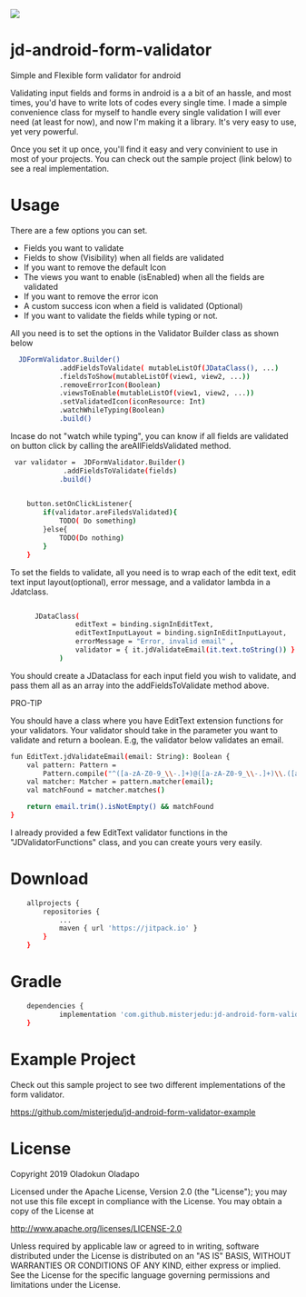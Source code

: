 [![](https://jitpack.io/v/misterjedu/jd-android-form-validator.svg)](https://jitpack.io/#misterjedu/jd-android-form-validator)

# jd-android-form-validator
Simple and Flexible form validator for android

Validating input fields and forms in android is a a bit of an hassle, and most times, you'd have to write lots of codes every single time. I made a simple convenience class
for myself to handle every single validation I will ever need (at least for now), and now I'm making it a library. It's very easy to use, yet very powerful.

Once you set it up once, you'll find it easy and very convinient to use in most of your projects. You can check out the sample project (link below) to see a real implementation. 

# Usage

There are a few options you can set. 

- Fields you want to validate
- Fields to show (Visibility) when all fields are validated
- If you want to remove the default Icon
- The views you want to enable (isEnabled) when all the fields are validated
- If you want to remove the error icon
- A custom success icon when a field is validated (Optional)
- If you want to validate the fields while typing or not.

All you need is to set the options in the Validator Builder class as shown below

```sh
  JDFormValidator.Builder()
            .addFieldsToValidate( mutableListOf(JDataClass(), ...)
            .fieldsToShow(mutableListOf(view1, view2, ...))
            .removeErrorIcon(Boolean)
            .viewsToEnable(mutableListOf(view1, view2, ...))
            .setValidatedIcon(iconResource: Int)
            .watchWhileTyping(Boolean)
            .build()
```

Incase do not "watch while typing", you can know if all fields are validated on button click by calling the areAllFieldsValidated method.

```sh
 var validator =  JDFormValidator.Builder()
             .addFieldsToValidate(fields)
            .build()

	
	button.setOnClickListener{
		if(validator.areFiledsValidated){
			TODO( Do something)
		}else{
			TODO(Do nothing)
		}
	}
```



To set the fields to validate, all you need is to wrap each of the edit text, edit text input layout(optional), error message, and a validator lambda in a Jdatclass. 

```sh

      JDataClass(
                editText = binding.signInEditText,
                editTextInputLayout = binding.signInEditInputLayout,
                errorMessage = "Error, invalid email" ,
                validator = { it.jdValidateEmail(it.text.toString()) }
            )
```

You should create a JDataclass for each input field you wish to validate, and pass them all  as an array into the addFieldsToValidate method above.

PRO-TIP

You should have a class where you have EditText extension functions for your validators. Your validator should take in the parameter you want to validate and return a boolean. E.g, the validator below validates an email.

```sh
fun EditText.jdValidateEmail(email: String): Boolean {
    val pattern: Pattern =
        Pattern.compile("^([a-zA-Z0-9_\\-.]+)@([a-zA-Z0-9_\\-.]+)\\.([a-zA-Z]{2,5})\$");
    val matcher: Matcher = pattern.matcher(email);
    val matchFound = matcher.matches()

    return email.trim().isNotEmpty() && matchFound
}
```

I already provided a few EditText validator functions in the "JDValidatorFunctions" class, and you can create yours very easily. 

# Download

```sh
	allprojects {
		repositories {
			...
			maven { url 'https://jitpack.io' }
		}
	}
```

# Gradle

```sh
	dependencies {
	        implementation 'com.github.misterjedu:jd-android-form-validator:Tag'
	}
  ```
# Example Project

Check out this sample project to see two different implementations of the form validator. 

https://github.com/misterjedu/jd-android-form-validator-example
  
  # License
  
  Copyright 2019 Oladokun Oladapo

Licensed under the Apache License, Version 2.0 (the "License");
you may not use this file except in compliance with the License.
You may obtain a copy of the License at

   http://www.apache.org/licenses/LICENSE-2.0

Unless required by applicable law or agreed to in writing, software
distributed under the License is distributed on an "AS IS" BASIS,
WITHOUT WARRANTIES OR CONDITIONS OF ANY KIND, either express or implied.
See the License for the specific language governing permissions and
limitations under the License.


